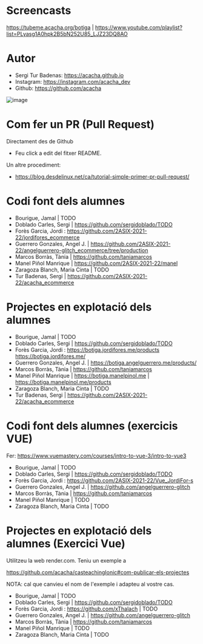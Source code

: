 # Screencasts

https://tubeme.acacha.org/botiga | https://www.youtube.com/playlist?list=PLyasg1A0hpk2B5bN252U85_LJZ23DQ8AO

# Autor

- Sergi Tur Badenas: https://acacha.github.io
- Instagram: https://instagram.com/acacha_dev
- Github: https://github.com/acacha

![image](https://user-images.githubusercontent.com/4015406/140644527-e186bf90-e556-4970-98ed-3f00c5f1af11.png)

# Com fer un PR (Pull Request)

Directament des de Github

- Feu click a edit del fitxer README.

Un altre procediment:
- https://blog.desdelinux.net/ca/tutorial-simple-primer-pr-pull-request/

# Codi font dels alumnes

- Bourigue, Jamal | TODO
- Doblado Carles, Sergi | https://github.com/sergidoblado/TODO
- Forès Garcia, Jordi : https://github.com/2ASIX-2021-22/jordifores_ecommerce
- Guerrero Gonzales, Angel J. | https://github.com/2ASIX-2021-22/angelguerrero-glitch_ecommerce/tree/production
- Marcos Borràs, Tània | https://github.com/taniamarcos
- Manel Piñol Manrique | https://github.com/2ASIX-2021-22/manel
- Zaragoza Blanch, Maria Cinta | TODO
- Tur Badenas, Sergi | https://github.com/2ASIX-2021-22/acacha_ecommerce

# Projectes en explotació dels alumnes

- Bourigue, Jamal | TODO
- Doblado Carles, Sergi | https://github.com/sergidoblado/TODO
- Forès Garcia, Jordi : https://botiga.jordifores.me/products https://botiga.jordifores.me/
- Guerrero Gonzales, Angel J. | https://botiga.angelguerrero.me/products/
- Marcos Borràs, Tània | https://github.com/taniamarcos
- Manel Piñol Manrique | https://botiga.manelpinol.me | https://botiga.manelpinol.me/products 
- Zaragoza Blanch, Maria Cinta | TODO
- Tur Badenas, Sergi | https://github.com/2ASIX-2021-22/acacha_ecommerce

# Codi font dels alumnes (exercicis VUE)

Fer: https://www.vuemastery.com/courses/intro-to-vue-3/intro-to-vue3

- Bourigue, Jamal | TODO
- Doblado Carles, Sergi | https://github.com/sergidoblado/TODO
- Forès Garcia, Jordi : https://github.com/2ASIX-2021-22/Vue_JordiFor-s 
- Guerrero Gonzales, Angel J. | https://github.com/angelguerrero-glitch
- Marcos Borràs, Tània | https://github.com/taniamarcos
- Manel Piñol Manrique | TODO
- Zaragoza Blanch, Maria Cinta | TODO

# Projectes en explotació dels alumnes (Exercici Vue)

Utilitzeu la web render.com. Teniu un exemple a

https://github.com/acacha/casteachingIonic#com-publicar-els-projectes

NOTA: cal que canvieu el nom de l'exemple i adapteu al vostre cas.

- Bourigue, Jamal | TODO
- Doblado Carles, Sergi | https://github.com/sergidoblado/TODO
- Forès Garcia, Jordi : https://github.com/xThalach | TODO
- Guerrero Gonzales, Angel J. | https://github.com/angelguerrero-glitch
- Marcos Borràs, Tània | https://github.com/taniamarcos
- Manel Piñol Manrique | TODO
- Zaragoza Blanch, Maria Cinta | TODO

